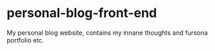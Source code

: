 # personal-blog-front-end
My personal blog website, contains my innane thoughts and fursona portfolio etc.
